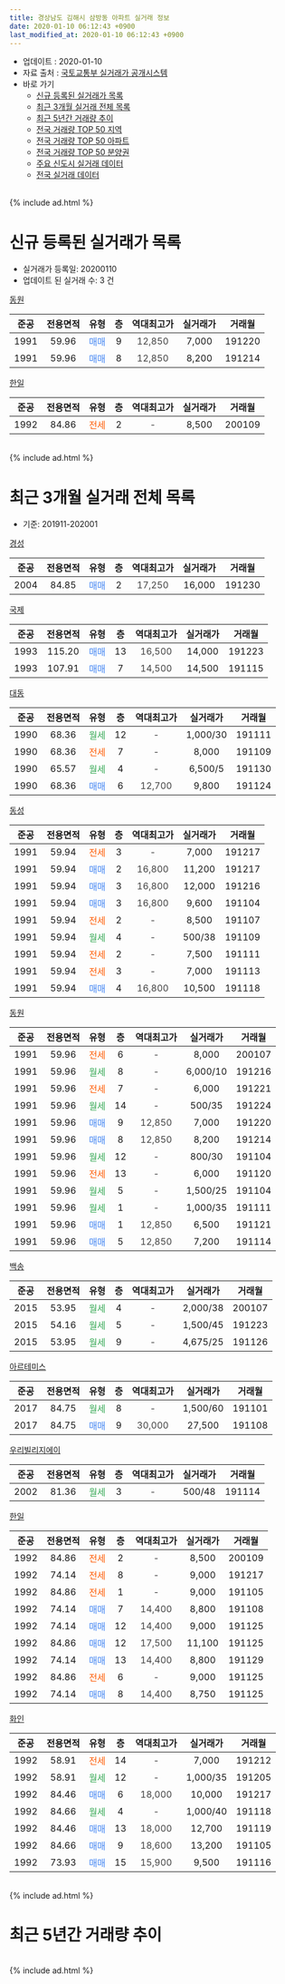 ```yaml
---
title: 경상남도 김해시 삼방동 아파트 실거래 정보
date: 2020-01-10 06:12:43 +0900
last_modified_at: 2020-01-10 06:12:43 +0900
---
```


* 업데이트 : 2020-01-10
* 자료 출처 : [국토교통부 실거래가 공개시스템](http://rt.molit.go.kr)
* 바로 가기
    * [신규 등록된 실거래가 목록](#신규-등록된-실거래가-목록)
    * [최근 3개월 실거래 전체 목록](#최근-3개월-실거래-전체-목록)
    * [최근 5년간 거래량 추이](#최근-5년간-거래량-추이)
    * [전국 거래량 TOP 50 지역](https://inasie.github.io/apt-trade-info/최근-3개월-전국에서-가장-거래가-많이-발생한-지역)
    * [전국 거래량 TOP 50 아파트](https://inasie.github.io/apt-trade-info/최근-3개월-전국에서-가장-거래가-많이-발생한-아파트)
    * [전국 거래량 TOP 50 분양권](https://inasie.github.io/apt-trade-info/최근-3개월-전국에서-가장-거래가-많이-발생한-분양권)
    * [주요 신도시 실거래 데이터](https://inasie.github.io/apt-trade-info/주요-신도시)
    * [전국 실거래 데이터](https://inasie.github.io/apt-trade-info/전국)
<br>
{% include ad.html %}
<br>

# 신규 등록된 실거래가 목록
* 실거래가 등록일: 20200110
* 업데이트 된 실거래 수: 3 건


[동원](https://search.naver.com/search.naver?query=%EA%B2%BD%EC%83%81%EB%82%A8%EB%8F%84+%EA%B9%80%ED%95%B4%EC%8B%9C+%EC%82%BC%EB%B0%A9%EB%8F%99+%EB%8F%99%EC%9B%90)

|준공|전용면적|유형|층|역대최고가|실거래가|거래월|
|:---:|:---:|:---:|:---:|:---:|:---:|:---:|
|1991|59.96|<span style="color:#4285f3">매매</span>|9|<span style="color:#444444">12,850</span>|7,000|191220|
|1991|59.96|<span style="color:#4285f3">매매</span>|8|<span style="color:#444444">12,850</span>|8,200|191214|

[한일](https://search.naver.com/search.naver?query=%EA%B2%BD%EC%83%81%EB%82%A8%EB%8F%84+%EA%B9%80%ED%95%B4%EC%8B%9C+%EC%82%BC%EB%B0%A9%EB%8F%99+%ED%95%9C%EC%9D%BC)

|준공|전용면적|유형|층|역대최고가|실거래가|거래월|
|:---:|:---:|:---:|:---:|:---:|:---:|:---:|
|1992|84.86|<span style="color:#ff5a00">전세</span>|2|<span style="color:#444444">-</span>|8,500|200109|


<br>
{% include ad.html %}
<br>

# 최근 3개월 실거래 전체 목록
* 기준: 201911-202001


[경성](https://search.naver.com/search.naver?query=%EA%B2%BD%EC%83%81%EB%82%A8%EB%8F%84+%EA%B9%80%ED%95%B4%EC%8B%9C+%EC%82%BC%EB%B0%A9%EB%8F%99+%EA%B2%BD%EC%84%B1)

|준공|전용면적|유형|층|역대최고가|실거래가|거래월|
|:---:|:---:|:---:|:---:|:---:|:---:|:---:|
|2004|84.85|<span style="color:#4285f3">매매</span>|2|<span style="color:#444444">17,250</span>|16,000|191230|

[국제](https://search.naver.com/search.naver?query=%EA%B2%BD%EC%83%81%EB%82%A8%EB%8F%84+%EA%B9%80%ED%95%B4%EC%8B%9C+%EC%82%BC%EB%B0%A9%EB%8F%99+%EA%B5%AD%EC%A0%9C)

|준공|전용면적|유형|층|역대최고가|실거래가|거래월|
|:---:|:---:|:---:|:---:|:---:|:---:|:---:|
|1993|115.20|<span style="color:#4285f3">매매</span>|13|<span style="color:#444444">16,500</span>|14,000|191223|
|1993|107.91|<span style="color:#4285f3">매매</span>|7|<span style="color:#444444">14,500</span>|14,500|191115|

[대동](https://search.naver.com/search.naver?query=%EA%B2%BD%EC%83%81%EB%82%A8%EB%8F%84+%EA%B9%80%ED%95%B4%EC%8B%9C+%EC%82%BC%EB%B0%A9%EB%8F%99+%EB%8C%80%EB%8F%99)

|준공|전용면적|유형|층|역대최고가|실거래가|거래월|
|:---:|:---:|:---:|:---:|:---:|:---:|:---:|
|1990|68.36|<span style="color:#34a853">월세</span>|12|<span style="color:#444444">-</span>|1,000/30|191111|
|1990|68.36|<span style="color:#ff5a00">전세</span>|7|<span style="color:#444444">-</span>|8,000|191109|
|1990|65.57|<span style="color:#34a853">월세</span>|4|<span style="color:#444444">-</span>|6,500/5|191130|
|1990|68.36|<span style="color:#4285f3">매매</span>|6|<span style="color:#444444">12,700</span>|9,800|191124|

[동성](https://search.naver.com/search.naver?query=%EA%B2%BD%EC%83%81%EB%82%A8%EB%8F%84+%EA%B9%80%ED%95%B4%EC%8B%9C+%EC%82%BC%EB%B0%A9%EB%8F%99+%EB%8F%99%EC%84%B1)

|준공|전용면적|유형|층|역대최고가|실거래가|거래월|
|:---:|:---:|:---:|:---:|:---:|:---:|:---:|
|1991|59.94|<span style="color:#ff5a00">전세</span>|3|<span style="color:#444444">-</span>|7,000|191217|
|1991|59.94|<span style="color:#4285f3">매매</span>|2|<span style="color:#444444">16,800</span>|11,200|191217|
|1991|59.94|<span style="color:#4285f3">매매</span>|3|<span style="color:#444444">16,800</span>|12,000|191216|
|1991|59.94|<span style="color:#4285f3">매매</span>|3|<span style="color:#444444">16,800</span>|9,600|191104|
|1991|59.94|<span style="color:#ff5a00">전세</span>|2|<span style="color:#444444">-</span>|8,500|191107|
|1991|59.94|<span style="color:#34a853">월세</span>|4|<span style="color:#444444">-</span>|500/38|191109|
|1991|59.94|<span style="color:#ff5a00">전세</span>|2|<span style="color:#444444">-</span>|7,500|191111|
|1991|59.94|<span style="color:#ff5a00">전세</span>|3|<span style="color:#444444">-</span>|7,000|191113|
|1991|59.94|<span style="color:#4285f3">매매</span>|4|<span style="color:#444444">16,800</span>|10,500|191118|

[동원](https://search.naver.com/search.naver?query=%EA%B2%BD%EC%83%81%EB%82%A8%EB%8F%84+%EA%B9%80%ED%95%B4%EC%8B%9C+%EC%82%BC%EB%B0%A9%EB%8F%99+%EB%8F%99%EC%9B%90)

|준공|전용면적|유형|층|역대최고가|실거래가|거래월|
|:---:|:---:|:---:|:---:|:---:|:---:|:---:|
|1991|59.96|<span style="color:#ff5a00">전세</span>|6|<span style="color:#444444">-</span>|8,000|200107|
|1991|59.96|<span style="color:#34a853">월세</span>|8|<span style="color:#444444">-</span>|6,000/10|191216|
|1991|59.96|<span style="color:#ff5a00">전세</span>|7|<span style="color:#444444">-</span>|6,000|191221|
|1991|59.96|<span style="color:#34a853">월세</span>|14|<span style="color:#444444">-</span>|500/35|191224|
|1991|59.96|<span style="color:#4285f3">매매</span>|9|<span style="color:#444444">12,850</span>|7,000|191220|
|1991|59.96|<span style="color:#4285f3">매매</span>|8|<span style="color:#444444">12,850</span>|8,200|191214|
|1991|59.96|<span style="color:#34a853">월세</span>|12|<span style="color:#444444">-</span>|800/30|191104|
|1991|59.96|<span style="color:#ff5a00">전세</span>|13|<span style="color:#444444">-</span>|6,000|191120|
|1991|59.96|<span style="color:#34a853">월세</span>|5|<span style="color:#444444">-</span>|1,500/25|191104|
|1991|59.96|<span style="color:#34a853">월세</span>|1|<span style="color:#444444">-</span>|1,000/35|191111|
|1991|59.96|<span style="color:#4285f3">매매</span>|1|<span style="color:#444444">12,850</span>|6,500|191121|
|1991|59.96|<span style="color:#4285f3">매매</span>|5|<span style="color:#444444">12,850</span>|7,200|191114|

[백송](https://search.naver.com/search.naver?query=%EA%B2%BD%EC%83%81%EB%82%A8%EB%8F%84+%EA%B9%80%ED%95%B4%EC%8B%9C+%EC%82%BC%EB%B0%A9%EB%8F%99+%EB%B0%B1%EC%86%A1)

|준공|전용면적|유형|층|역대최고가|실거래가|거래월|
|:---:|:---:|:---:|:---:|:---:|:---:|:---:|
|2015|53.95|<span style="color:#34a853">월세</span>|4|<span style="color:#444444">-</span>|2,000/38|200107|
|2015|54.16|<span style="color:#34a853">월세</span>|5|<span style="color:#444444">-</span>|1,500/45|191223|
|2015|53.95|<span style="color:#34a853">월세</span>|9|<span style="color:#444444">-</span>|4,675/25|191126|

[아르테미스](https://search.naver.com/search.naver?query=%EA%B2%BD%EC%83%81%EB%82%A8%EB%8F%84+%EA%B9%80%ED%95%B4%EC%8B%9C+%EC%82%BC%EB%B0%A9%EB%8F%99+%EC%95%84%EB%A5%B4%ED%85%8C%EB%AF%B8%EC%8A%A4)

|준공|전용면적|유형|층|역대최고가|실거래가|거래월|
|:---:|:---:|:---:|:---:|:---:|:---:|:---:|
|2017|84.75|<span style="color:#34a853">월세</span>|8|<span style="color:#444444">-</span>|1,500/60|191101|
|2017|84.75|<span style="color:#4285f3">매매</span>|9|<span style="color:#444444">30,000</span>|27,500|191108|

[우리빌리지에이](https://search.naver.com/search.naver?query=%EA%B2%BD%EC%83%81%EB%82%A8%EB%8F%84+%EA%B9%80%ED%95%B4%EC%8B%9C+%EC%82%BC%EB%B0%A9%EB%8F%99+%EC%9A%B0%EB%A6%AC%EB%B9%8C%EB%A6%AC%EC%A7%80%EC%97%90%EC%9D%B4)

|준공|전용면적|유형|층|역대최고가|실거래가|거래월|
|:---:|:---:|:---:|:---:|:---:|:---:|:---:|
|2002|81.36|<span style="color:#34a853">월세</span>|3|<span style="color:#444444">-</span>|500/48|191114|

[한일](https://search.naver.com/search.naver?query=%EA%B2%BD%EC%83%81%EB%82%A8%EB%8F%84+%EA%B9%80%ED%95%B4%EC%8B%9C+%EC%82%BC%EB%B0%A9%EB%8F%99+%ED%95%9C%EC%9D%BC)

|준공|전용면적|유형|층|역대최고가|실거래가|거래월|
|:---:|:---:|:---:|:---:|:---:|:---:|:---:|
|1992|84.86|<span style="color:#ff5a00">전세</span>|2|<span style="color:#444444">-</span>|8,500|200109|
|1992|74.14|<span style="color:#ff5a00">전세</span>|8|<span style="color:#444444">-</span>|9,000|191217|
|1992|84.86|<span style="color:#ff5a00">전세</span>|1|<span style="color:#444444">-</span>|9,000|191105|
|1992|74.14|<span style="color:#4285f3">매매</span>|7|<span style="color:#444444">14,400</span>|8,800|191108|
|1992|74.14|<span style="color:#4285f3">매매</span>|12|<span style="color:#444444">14,400</span>|9,000|191125|
|1992|84.86|<span style="color:#4285f3">매매</span>|12|<span style="color:#444444">17,500</span>|11,100|191125|
|1992|74.14|<span style="color:#4285f3">매매</span>|13|<span style="color:#444444">14,400</span>|8,800|191129|
|1992|84.86|<span style="color:#ff5a00">전세</span>|6|<span style="color:#444444">-</span>|9,000|191125|
|1992|74.14|<span style="color:#4285f3">매매</span>|8|<span style="color:#444444">14,400</span>|8,750|191125|


<script async src="//pagead2.googlesyndication.com/pagead/js/adsbygoogle.js"></script>
<!-- 기본 -->
<ins class="adsbygoogle"
     style="display:block"
     data-ad-client="ca-pub-2446590836940007"
     data-ad-slot="1659523306"
     data-ad-format="auto"
     data-full-width-responsive="true"></ins>
<script>
(adsbygoogle = window.adsbygoogle || []).push({});
</script>


[화인](https://search.naver.com/search.naver?query=%EA%B2%BD%EC%83%81%EB%82%A8%EB%8F%84+%EA%B9%80%ED%95%B4%EC%8B%9C+%EC%82%BC%EB%B0%A9%EB%8F%99+%ED%99%94%EC%9D%B8)

|준공|전용면적|유형|층|역대최고가|실거래가|거래월|
|:---:|:---:|:---:|:---:|:---:|:---:|:---:|
|1992|58.91|<span style="color:#ff5a00">전세</span>|14|<span style="color:#444444">-</span>|7,000|191212|
|1992|58.91|<span style="color:#34a853">월세</span>|12|<span style="color:#444444">-</span>|1,000/35|191205|
|1992|84.46|<span style="color:#4285f3">매매</span>|6|<span style="color:#444444">18,000</span>|10,000|191217|
|1992|84.66|<span style="color:#34a853">월세</span>|4|<span style="color:#444444">-</span>|1,000/40|191118|
|1992|84.46|<span style="color:#4285f3">매매</span>|13|<span style="color:#444444">18,000</span>|12,700|191119|
|1992|84.66|<span style="color:#4285f3">매매</span>|9|<span style="color:#444444">18,600</span>|13,200|191105|
|1992|73.93|<span style="color:#4285f3">매매</span>|15|<span style="color:#444444">15,900</span>|9,500|191116|


<br>
{% include ad.html %}
<br>

# 최근 5년간 거래량 추이


<div style="width:100%;">
    <canvas id="deal_progress" height="200"></canvas>
</div>

<script>
new Chart(document.getElementById("deal_progress"), {
    type: 'line',
    data: {
        labels: ['201501','201502','201503','201504','201505','201506','201507','201508','201509','201510','201511','201512','201601','201602','201603','201604','201605','201606','201607','201608','201609','201610','201611','201612','201701','201702','201703','201704','201705','201706','201707','201708','201709','201710','201711','201712','201801','201802','201803','201804','201805','201806','201807','201808','201809','201810','201811','201812','201901','201902','201903','201904','201905','201906','201907','201908','201909','201910','201911','201912','202001'],
        datasets: [{
            label: '매매',
            pointRadius: 1,
            data: [25, 34, 51, 45, 24, 31, 24, 33, 29, 35, 32, 14, 19, 25, 40, 23, 23, 31, 26, 33, 28, 21, 26, 14, 11, 19, 23, 25, 17, 30, 14, 20, 11, 6, 12, 11, 11, 14, 11, 13, 6, 18, 4, 5, 17, 17, 19, 8, 7, 8, 14, 14, 16, 11, 8, 10, 8, 17, 15, 7, 0],
            borderColor: "rgba(255, 201, 14, 1)",
            backgroundColor: "rgba(255, 201, 14, 0.5)",
            fill: false,
            lineTension: 0
        },{
            label: '전월세',
            pointRadius: 1,
            data: [7, 9, 13, 11, 14, 13, 9, 7, 6, 17, 11, 11, 6, 6, 16, 13, 16, 10, 9, 9, 5, 18, 13, 9, 1, 7, 12, 7, 8, 4, 6, 12, 10, 10, 5, 5, 6, 6, 9, 10, 6, 7, 11, 5, 6, 8, 10, 9, 5, 10, 11, 9, 7, 8, 12, 12, 8, 10, 17, 8, 3],
            borderColor: "rgba(0, 141, 185, 1)",
            backgroundColor: "rgba(0, 141, 185, 0.5)",
            fill: false,
            lineTension: 0
        }
        ]
    },
    options: {
        responsive: true,
        title: {
            display: false
        },
        tooltips: {
            mode: 'index',
            intersect: false
        },
        hover: {
            mode: 'nearest',
            intersect: true
        },
        scales: {
            xAxes: [{
                display: true,
                scaleLabel: {
                    display: true,
                    labelString: '년/월'
                }
            }],
            yAxes: [{
                display: true,
                ticks: {
                    suggestedMin: 0,
                },
                scaleLabel: {
                    display: true,
                    labelString: '실거래 수'
                }
            }]
        }
    }
});

</script>


<br>
{% include ad.html %}
<br>

